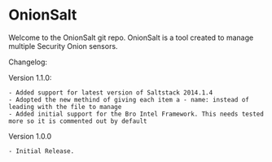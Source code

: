 OnionSalt
=========

Welcome to the OnionSalt git repo. OnionSalt is a tool created to manage multiple Security Onion sensors. 

Changelog:

Version 1.1.0:

	- Added support for latest version of Saltstack 2014.1.4
	- Adopted the new methind of giving each item a - name: instead of leading with the file to manage
	- Added initial support for the Bro Intel Framework. This needs tested more so it is commented out by default

Version 1.0.0

	- Initial Release. 


